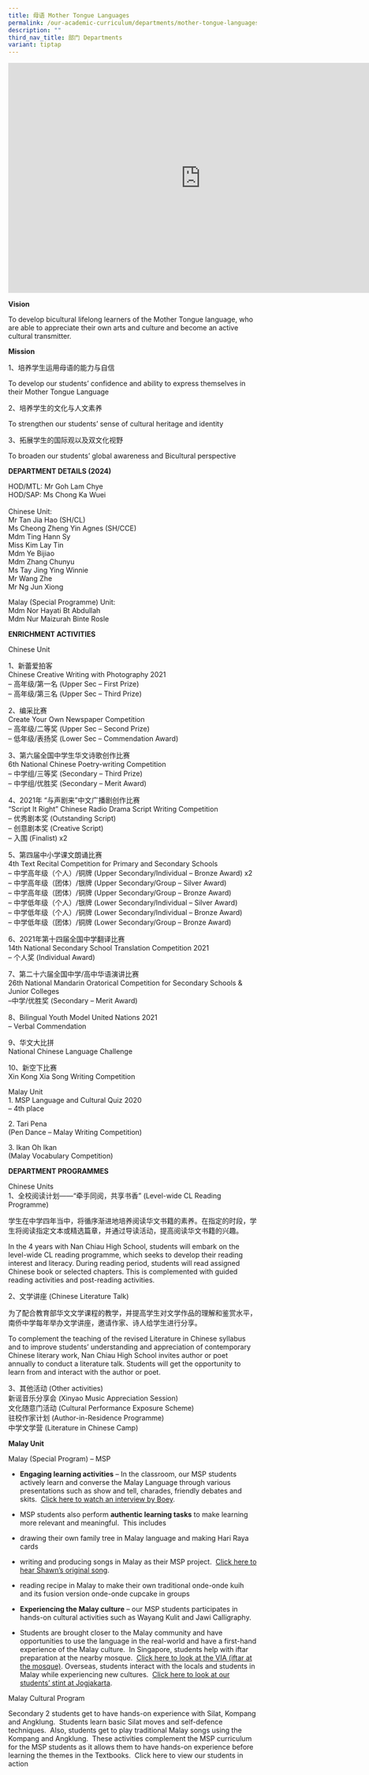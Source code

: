 ```yaml
---
title: 母语 Mother Tongue Languages
permalink: /our-academic-curriculum/departments/mother-tongue-languages/
description: ""
third_nav_title: 部门 Departments
variant: tiptap
---
```

<div class="iframe-wrapper"><iframe height="467" width="780" allowfullscreen="true" frameborder="0" src="https://docs.google.com/presentation/d/e/2PACX-1vTz-EqTXz2pJgxHD-gLf2MsltxJDSaq5R08CXz-wy7bW5SD32oxDDL8ginB-Z72SrYbiBaCHG6EuU6h/embed?start=true&amp;loop=true&amp;delayms=5000"></iframe></div><p><strong>Vision</strong></p><p>To develop bicultural lifelong learners of the Mother Tongue language, who are able to appreciate their own arts and culture and become an active cultural transmitter.</p><p><strong>Mission</strong></p><p>1、培养学生运用母语的能力与自信</p><p>To develop our students’ confidence and ability to express themselves in their Mother Tongue Language</p><p>2、培养学生的文化与人文素养</p><p>To strengthen our students’ sense of cultural heritage and identity</p><p>3、拓展学生的国际观以及双文化视野</p><p>To broaden our students’ global awareness and Bicultural perspective</p><p><strong>DEPARTMENT DETAILS (2024)</strong></p><p>HOD/MTL: Mr Goh Lam Chye<br>HOD/SAP: Ms Chong Ka Wuei<br><br>Chinese Unit:<br>Mr Tan Jia Hao (SH/CL) <br>Ms Cheong Zheng Yin Agnes (SH/CCE)<br>Mdm Ting Hann Sy<br>Miss Kim Lay Tin<br>Mdm Ye Bijiao<br>Mdm Zhang Chunyu<br>Ms Tay Jing Ying Winnie<br>Mr Wang Zhe<br>Mr Ng Jun Xiong</p><p>Malay (Special Programme) Unit:<br>Mdm Nor Hayati Bt Abdullah<br>Mdm Nur Maizurah Binte Rosle<br></p><p><strong>ENRICHMENT ACTIVITIES</strong></p><p>Chinese Unit</p><p>1、新蕾爱拍客<br>Chinese Creative Writing with Photography 2021<br>– 高年级/第一名 (Upper Sec – First Prize)<br>– 高年级/第三名 (Upper Sec – Third Prize)</p><p>2、编采比赛<br>Create Your Own Newspaper Competition<br>– 高年级/二等奖 (Upper Sec – Second Prize)<br>– 低年级/表扬奖 (Lower Sec – Commendation Award)</p><p>3、第六届全国中学生华文诗歌创作比赛<br>6th National Chinese Poetry-writing Competition<br>– 中学组/三等奖 (Secondary – Third Prize)<br>– 中学组/优胜奖 (Secondary – Merit Award)</p><p>4、2021年 “与声剧来”中文广播剧创作比赛<br>“Script It Right” Chinese Radio Drama Script Writing Competition<br>– 优秀剧本奖 (Outstanding Script)<br>– 创意剧本奖 (Creative Script)<br>– 入围 (Finalist) x2</p><p>5、第四届中小学课文朗诵比赛<br>4th Text Recital Competition for Primary and Secondary Schools<br>– 中学高年级（个人）/铜牌 (Upper Secondary/Individual – Bronze Award) x2<br>– 中学高年级（团体）/银牌 (Upper Secondary/Group – Silver Award)<br>– 中学高年级（团体）/铜牌 (Upper Secondary/Group – Bronze Award)<br>– 中学低年级（个人）/银牌 (Lower Secondary/Individual – Silver Award)<br>– 中学低年级（个人）/铜牌 (Lower Secondary/Individual – Bronze Award)<br>– 中学低年级（团体）/铜牌 (Lower Secondary/Group – Bronze Award)</p><p>6、2021年第十四届全国中学翻译比赛<br>14th National Secondary School Translation Competition 2021<br>– 个人奖 (Individual Award)</p><p>7、第二十六届全国中学/高中华语演讲比赛<br>26th National Mandarin Oratorical Competition for Secondary Schools &amp; Junior Colleges<br>–中学/优胜奖 (Secondary – Merit Award)</p><p>8、Bilingual Youth Model United Nations 2021<br>– Verbal Commendation</p><p>9、华文大比拼<br>National Chinese Language Challenge</p><p>10、新空下比赛<br>Xin Kong Xia Song Writing Competition</p><p>Malay Unit<br>1. MSP Language and Cultural Quiz 2020<br>– 4th place</p><p>2. Tari Pena<br>(Pen Dance – Malay Writing Competition)</p><p>3. Ikan Oh Ikan<br>(Malay Vocabulary Competition)</p><p><strong>DEPARTMENT PROGRAMMES</strong></p><p>Chinese Units<br>1、全校阅读计划——“牵手同阅，共享书香” (Level-wide CL Reading Programme)</p><p>学生在中学四年当中，将循序渐进地培养阅读华文书籍的素养。在指定的时段，学生将阅读指定文本或精选篇章，并通过导读活动，提高阅读华文书籍的兴趣。</p><p>In the 4 years with Nan Chiau High School, students will embark on the level-wide CL reading programme, which seeks to develop their reading interest and literacy. During reading period, students will read assigned Chinese book or selected chapters. This is complemented with guided reading activities and post-reading activities.</p><p>2、文学讲座 (Chinese Literature Talk)</p><p>为了配合教育部华文文学课程的教学，并提高学生对文学作品的理解和鉴赏水平，南侨中学每年举办文学讲座，邀请作家、诗人给学生进行分享。</p><p>To complement the teaching of the revised Literature in Chinese syllabus and to improve students’ understanding and appreciation of contemporary Chinese literary work, Nan Chiau High School invites author or poet annually to conduct a literature talk. Students will get the opportunity to learn from and interact with the author or poet.</p><p>3、其他活动 (Other activities)<br>新谣音乐分享会 (Xinyao Music Appreciation Session)<br>文化随意门活动 (Cultural Performance Exposure Scheme)<br>驻校作家计划 (Author-in-Residence Programme)<br>中学文学营 (Literature in Chinese Camp)</p><p><strong>Malay Unit</strong></p><p>Malay (Special Program) – MSP</p><ul data-tight="true" class="tight"><li><p><strong>Engaging learning activities</strong>&nbsp;– In the classroom, our MSP students actively learn and converse the Malay Language through various presentations such as show and tell, charades, friendly debates and skits.&nbsp;&nbsp;<a href="https://drive.google.com/file/d/1x6-l-utZ1dFLKF79macaIR9ShvCwdWCH/view" rel="noopener noreferrer nofollow" target="_blank">Click here to watch an interview by Boey</a>.</p></li><li><p>MSP students also perform&nbsp;<strong>authentic learning tasks</strong>&nbsp;to make learning more relevant and meaningful.&nbsp; This includes</p></li><li><p>drawing their own family tree in Malay language and making Hari Raya cards</p></li><li><p>writing and producing songs in Malay as their MSP project.&nbsp;&nbsp;<a href="https://drive.google.com/file/d/1nm_txjueXwIP2gpFACyeAsY94ol1JVgm/view?usp=sharing" rel="noopener noreferrer nofollow" target="_blank">Click here to hear Shawn’s original song</a>.</p></li><li><p>reading recipe in Malay to make their own traditional onde-onde kuih and its fusion version onde-onde cupcake in groups</p></li><li><p><strong>Experiencing the Malay culture</strong>&nbsp;– our MSP students participates in hands-on cultural activities such as Wayang Kulit and Jawi Calligraphy.</p></li><li><p>Students are brought closer to the Malay community and have opportunities to use the language in the real-world and have a first-hand experience of the Malay culture.&nbsp; In Singapore, students help with iftar preparation at the nearby mosque.&nbsp;&nbsp;<a href="https://drive.google.com/drive/folders/15Cm7wqg7CX1QA-mw_VpsQU4HPIi5Aw6Q" rel="noopener noreferrer nofollow" target="_blank">Click here to look at the VIA (iftar at the mosque)</a>. Overseas, students interact with the locals and students in Malay while experiencing new cultures.&nbsp;&nbsp;<a href="https://drive.google.com/drive/folders/1sQy_J-nbTcDgta0bbuekpmSI8WRccRHM" rel="noopener noreferrer nofollow" target="_blank">Click here to look at our students’ stint at Jogjakarta</a>.</p></li></ul><p>Malay Cultural Program</p><p>Secondary 2 students get to have hands-on experience with Silat, Kompang and Angklung.&nbsp; Students learn basic Silat moves and self-defence techniques.&nbsp; Also, students get to play traditional Malay songs using the Kompang and Angklung.&nbsp; These activities complement the MSP curriculum for the MSP students as it allows them to have hands-on experience before learning the themes in the Textbooks.&nbsp; Click here to view our students in action</p>